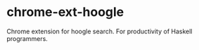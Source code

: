 chrome-ext-hoogle
=================

Chrome extension for hoogle search. For productivity of Haskell programmers.